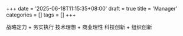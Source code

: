 +++
date = '2025-06-18T11:15:35+08:00'
draft = true
title = 'Manager'
categories = []
tags = []
+++

战略定力 + 务实执行
技术理想 + 商业理性
科技创新 + 组织创新
